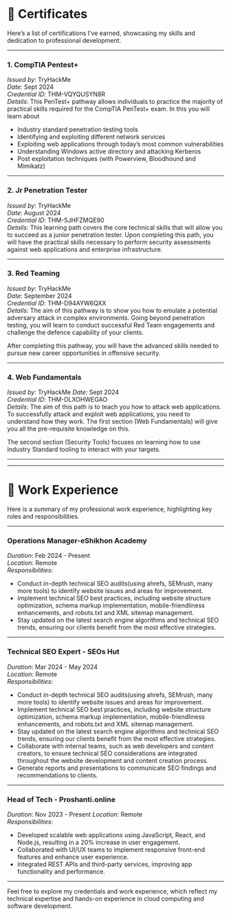 # 📜 Certificates

Here’s a list of certifications I’ve earned, showcasing my skills and dedication to professional development.

---

### 1. CompTIA Pentest+ 
*Issued by*: TryHackMe  
*Date*: Sept 2024  
*Credential ID*: THM-VQYQUSYN8R  
*Details*: This PenTest+ pathway allows individuals to practice the majority of practical skills required for the CompTIA PenTest+ exam. In this you will learn about

- Industry standard penetration testing tools
- Identifying and exploiting different network services
- Exploiting web applications through today’s most common vulnerabilities
- Understanding Windows active directory and attacking Kerberos
- Post exploitation techniques (with Powerview, Bloodhound and Mimikatz)

---

### 2. Jr Penetration Tester 
*Issued by*: TryHackMe  
*Date*: August 2024  
*Credential ID*: THM-5JHFZMQE90  
*Details*: This learning path covers the core technical skills that will allow you to succeed as a junior penetration tester. Upon completing this path, you will have the practical skills necessary to perform security assessments against web applications and enterprise infrastructure.



---

### 3. Red Teaming  
*Issued by*: TryHackMe  
*Date*: September 2024  
*Credential ID*: THM-D94AYW6QXX  
*Details*: The aim of this pathway is to show you how to emulate a potential adversary attack in complex environments. Going beyond penetration testing, you will learn to conduct successful Red Team engagements and challenge the defence capability of your clients.

After completing this pathway, you will have the advanced skills needed to pursue new career opportunities in offensive security.


---

### 4. Web Fundamentals 
*Issued by*: TryHackMe 
*Date*: Sept 2024  
*Credential ID*: THM-DLXOHWEGAO  
*Details*: The aim of this path is to teach you how to attack web applications. To successfully attack and exploit web applications, you need to understand how they work. The first section (Web Fundamentals) will give you all the pre-requisite knowledge on this.

The second section (Security Tools) focuses on learning how to use Industry Standard tooling to interact with your targets.

---


---

# 💼 Work Experience

Here is a summary of my professional work experience, highlighting key roles and responsibilities.

---

### Operations Manager-eShikhon Academy
*Duration*: Feb 2024 - Present  
*Location*: Remote  
*Responsibilities*:
- Conduct in-depth technical SEO audits(using ahrefs, SEMrush, many more tools) to identify website issues and areas for improvement.
- Implement technical SEO best practices, including website structure optimization, schema markup implementation, mobile-friendliness enhancements, and robots.txt and XML sitemap management.
- Stay updated on the latest search engine algorithms and technical SEO trends, ensuring our clients benefit from the most effective strategies.

---

### Technical SEO Expert - SEOs Hut  
*Duration*: Mar 2024 - May 2024  
*Location*: Remote  
*Responsibilities*:
- Conduct in-depth technical SEO audits(using ahrefs, SEMrush, many more tools) to identify website issues and areas for improvement.
- Implement technical SEO best practices, including website structure optimization, schema markup implementation, mobile-friendliness enhancements, and robots.txt and XML sitemap management.
- Stay updated on the latest search engine algorithms and technical SEO trends, ensuring our clients benefit from the most effective strategies.
- Collaborate with internal teams, such as web developers and content creators, to ensure technical SEO considerations are integrated throughout the website development and content creation process.
- Generate reports and presentations to communicate SEO findings and recommendations to clients.

---

### Head of Tech - Proshanti.online 
*Duration*: Nov 2023 - Present 
*Location*: Remote  
*Responsibilities*:
- Developed scalable web applications using JavaScript, React, and Node.js, resulting in a 20% increase in user engagement.
- Collaborated with UI/UX teams to implement responsive front-end features and enhance user experience.
- Integrated REST APIs and third-party services, improving app functionality and performance.

---

Feel free to explore my credentials and work experience, which reflect my technical expertise and hands-on experience in cloud computing and software development.
